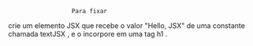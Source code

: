                       Para fixar

crie um elemento JSX que recebe o valor "Hello, JSX" de uma constante chamada textJSX , e o incorpore em uma tag h1 .
